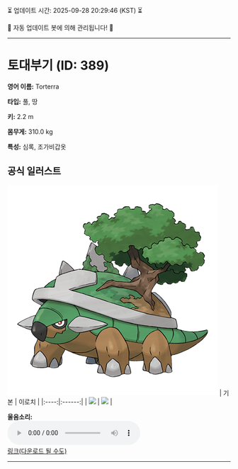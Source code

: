 
⏳ 업데이트 시간: 2025-09-28 20:29:46 (KST) ⏳

🤖 자동 업데이트 봇에 의해 관리됩니다! 🤖

---

# 토대부기 (ID: 389)
**영어 이름:** Torterra

**타입:** 풀, 땅

**키:** 2.2 m

**몸무게:** 310.0 kg

**특성:** 심록, 조가비갑옷

## 공식 일러스트
![](https://raw.githubusercontent.com/PokeAPI/sprites/master/sprites/pokemon/other/official-artwork/389.png)
| 기본 | 이로치 |
|:----:|:------:|
| <img src="http://play.pokemonshowdown.com/sprites/ani/torterra.gif" width="200"> | <img src="http://play.pokemonshowdown.com/sprites/ani-shiny/torterra.gif" width="200"> |

**울음소리:**<br><audio controls src="https://raw.githubusercontent.com/PokeAPI/cries/main/cries/pokemon/latest/389.ogg"></audio><br> [링크(다운로드 될 수도)](https://raw.githubusercontent.com/PokeAPI/cries/main/cries/pokemon/latest/389.ogg)


---
